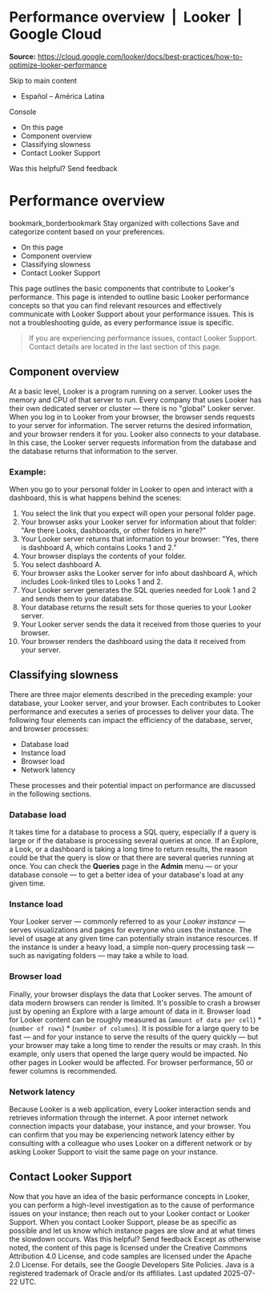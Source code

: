 # Performance overview  |  Looker  |  Google Cloud

**Source:** https://cloud.google.com/looker/docs/best-practices/how-to-optimize-looker-performance

Skip to main content 
  * Español – América Latina

Console 


  * On this page
  * Component overview
  * Classifying slowness
  * Contact Looker Support




Was this helpful?
Send feedback 
#  Performance overview
bookmark_borderbookmark Stay organized with collections  Save and categorize content based on your preferences.
  * On this page
  * Component overview
  * Classifying slowness
  * Contact Looker Support


This page outlines the basic components that contribute to Looker's performance. This page is intended to outline basic Looker performance concepts so that you can find relevant resources and effectively communicate with Looker Support about your performance issues. This is not a troubleshooting guide, as every performance issue is specific. 
> If you are experiencing performance issues, contact Looker Support. Contact details are located in the last section of this page. 
## Component overview
At a basic level, Looker is a program running on a server. Looker uses the memory and CPU of that server to run. Every company that uses Looker has their own dedicated server or cluster — there is no "global" Looker server. When you log in to Looker from your browser, the browser sends requests to your server for information. The server returns the desired information, and your browser renders it for you. 
Looker also connects to your database. In this case, the Looker server requests information from the database and the database returns that information to the server. 
### Example:
When you go to your personal folder in Looker to open and interact with a dashboard, this is what happens behind the scenes: 
  1. You select the link that you expect will open your personal folder page. 
  2. Your browser asks your Looker server for information about that folder: "Are there Looks, dashboards, or other folders in here?" 
  3. Your Looker server returns that information to your browser: "Yes, there is dashboard A, which contains Looks 1 and 2." 
  4. Your browser displays the contents of your folder. 
  5. You select dashboard A. 
  6. Your browser asks the Looker server for info about dashboard A, which includes Look-linked tiles to Looks 1 and 2. 
  7. Your Looker server generates the SQL queries needed for Look 1 and 2 and sends them to your database. 
  8. Your database returns the result sets for those queries to your Looker server. 
  9. Your Looker server sends the data it received from those queries to your browser. 
  10. Your browser renders the dashboard using the data it received from your server. 


## Classifying slowness
There are three major elements described in the preceding example: your database, your Looker server, and your browser. Each contributes to Looker performance and executes a series of processes to deliver your data. The following four elements can impact the efficiency of the database, server, and browser processes: 
  * Database load 
  * Instance load 
  * Browser load 
  * Network latency 


These processes and their potential impact on performance are discussed in the following sections. 
### Database load
It takes time for a database to process a SQL query, especially if a query is large or if the database is processing several queries at once. If an Explore, a Look, or a dashboard is taking a long time to return results, the reason could be that the query is slow or that there are several queries running at once. You can check the **Queries** page in the **Admin** menu — or your database console — to get a better idea of your database's load at any given time. 
### Instance load
Your Looker server — commonly referred to as your _Looker instance_ — serves visualizations and pages for everyone who uses the instance. The level of usage at any given time can potentially strain instance resources. If the instance is under a heavy load, a simple non-query processing task — such as navigating folders — may take a while to load. 
### Browser load
Finally, your browser displays the data that Looker serves. The amount of data modern browsers can render is limited. It's possible to crash a browser just by opening an Explore with a large amount of data in it. 
Browser load for Looker content can be roughly measured as (`amount of data per cell`) * (`number of rows`) * (`number of columns`). It is possible for a large query to be fast — and for your instance to serve the results of the query quickly — but your browser may take a long time to render the results or may crash. In this example, only users that opened the large query would be impacted. No other pages in Looker would be affected. For browser performance, 50 or fewer columns is recommended. 
### Network latency
Because Looker is a web application, every Looker interaction sends and retrieves information through the internet. A poor internet network connection impacts your database, your instance, and your browser. You can confirm that you may be experiencing network latency either by consulting with a colleague who uses Looker on a different network or by asking Looker Support to visit the same page on your instance. 
## Contact Looker Support
Now that you have an idea of the basic performance concepts in Looker, you can perform a high-level investigation as to the cause of performance issues on your instance; then reach out to your Looker contact or Looker Support. When you contact Looker Support, please be as specific as possible and let us know which instance pages are slow and at what times the slowdown occurs. 
Was this helpful?
Send feedback 
Except as otherwise noted, the content of this page is licensed under the Creative Commons Attribution 4.0 License, and code samples are licensed under the Apache 2.0 License. For details, see the Google Developers Site Policies. Java is a registered trademark of Oracle and/or its affiliates.
Last updated 2025-07-22 UTC.


